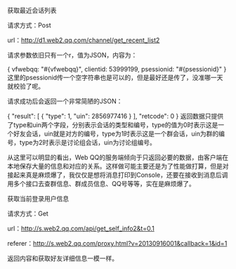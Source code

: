 获取最近会话列表

请求方式：Post

url：http://d1.web2.qq.com/channel/get_recent_list2

请求参数依旧只有一个r，值为JSON，内容为：

{
  vfwebqq: "#{vfwebqq}",
  clientid: 53999199,
  psessionid: "#{psessionid}"
}
这里的psessionid传一个空字符串也是可以的，但是最好还是传了，没准哪一天就校验了呢。

请求成功后会返回一个非常简陋的JSON：

{
    "result": [
        {
            "type": 1,
            "uin": 2856977416
        }
    ],
    "retcode": 0
}
返回数据只提供了type和uin两个字段，分别表示会话的类型和编号，type的值为0时表示这是一个好友会话，uin就是对方的编号，type为1时表示这是一个群会话，uin为群的编号，type为2时表示是讨论组会话，uin为讨论组编号。

从这里可以明显的看出，Web QQ的服务端倾向于只返回必要的数据，由客户端在本地保存大量的信息和对应的关系。这样做可能主要还是为了性能做打算，但是对接起来真是麻烦爆了，我仅仅是想将消息打印到Console，还要在接收到消息后调用多个接口去查群信息、群成员信息、QQ号等等，实在是麻烦爆了。

获取当前登录用户信息

请求方式：Get

url：http://s.web2.qq.com/api/get_self_info2&t=0.1

referer：http://s.web2.qq.com/proxy.html?v=20130916001&callback=1&id=1

返回内容和获取好友详细信息一模一样。